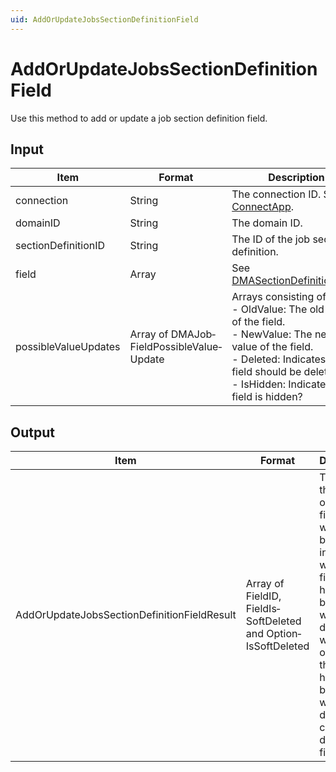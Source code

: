 ```yaml
---
uid: AddOrUpdateJobsSectionDefinitionField
---
```


# AddOrUpdateJobsSectionDefinitionField

Use this method to add or update a job section definition field.

## Input

| Item | Format | Description |
|--|--|--|
| connection | String | The connection ID. See [ConnectApp](xref:ConnectApp). |
| domainID | String | The domain ID. |
| sectionDefinitionID | String | The ID of the job section definition. |
| field | Array | See [DMASectionDefinitionField](xref:DMASectionDefinitionField). |
| possibleValueUpdates | Array of DMAJob­FieldPossibleValue­Update | Arrays consisting of:<br> -  OldValue: The old value of the field.<br> -  NewValue: The new value of the field.<br> -  Deleted: Indicates if the field should be deleted.<br> -  IsHidden: Indicates if the field is hidden? |

## Output

| Item | Format | Description |
|--|--|--|
| AddOrUpdateJobsSectionDefinitionFieldResult | Array of FieldID, FieldIs­SoftDeleted and Option­IsSoftDeleted | The ID of the added or updated field, along with two booleans indicating whether the field is hidden because it was deleted and whether an option of the field is hidden because it was deleted (in case of a drop-down field). |
